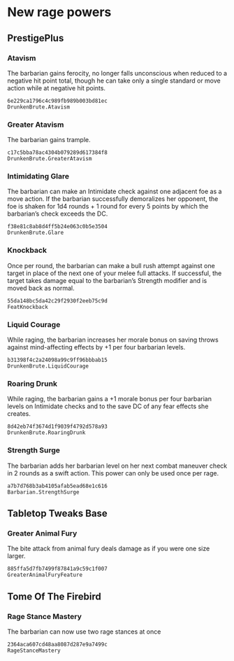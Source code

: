 # New rage powers

## PrestigePlus

### Atavism

The barbarian gains ferocity, no longer falls unconscious when reduced to a negative hit point total, though he can take only a single standard or move action while at negative hit points.

`6e229ca1796c4c989fb989b003bd81ec`  
`DrunkenBrute.Atavism`  

### Greater Atavism

The barbarian gains trample.

`c17c5bba78ac4304b079289d617384f8`  
`DrunkenBrute.GreaterAtavism`  

### Intimidating Glare

The barbarian can make an Intimidate check against one adjacent foe as a move action. If the barbarian successfully demoralizes her opponent, the foe is shaken for 1d4 rounds + 1 round for every 5 points by which the barbarian’s check exceeds the DC.

`f38e81c8ab8d4ff5b24e063c0b5e3504`  
`DrunkenBrute.Glare`  

### Knockback

Once per round, the barbarian can make a bull rush attempt against one target in place of the next one of your melee full attacks. If successful, the target takes damage equal to the barbarian’s Strength modifier and is moved back as normal.

`55da148bc5da42c29f2930f2eeb75c9d`  
`FeatKnockback`  

### Liquid Courage

While raging, the barbarian increases her morale bonus on saving throws against mind-affecting effects by +1 per four barbarian levels.

`b31398f4c2a24098a99c9ff96bbbab15`  
`DrunkenBrute.LiquidCourage`  

### Roaring Drunk

While raging, the barbarian gains a +1 morale bonus per four barbarian levels on Intimidate checks and to the save DC of any fear effects she creates.

`8d42eb74f3674d1f9039f4792d578a93`  
`DrunkenBrute.RoaringDrunk`  

### Strength Surge

The barbarian adds her barbarian level on her next combat maneuver check in 2 rounds as a swift action. This power can only be used once per rage.

`a7b7d768b3ab4105afab5ead68e1c616`  
`Barbarian.StrengthSurge`  

## Tabletop Tweaks Base

### Greater Animal Fury

The bite attack from animal fury deals damage as if you were one size larger.

`885ffa5d7fb7499f87841a9c59c1f007`  
`GreaterAnimalFuryFeature`  

## Tome Of The Firebird

### Rage Stance Mastery

The barbarian can now use two rage stances at once

`2364aca607cd48aa8087d287e9a7499c`  
`RageStanceMastery`  

